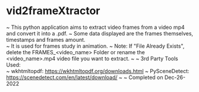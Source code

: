 # vid2frameXtractor
~ This python application aims to extract video frames from a video mp4 and convert it into a .pdf. 
~ Some data displayed are the frames themselves, timestamps and frames amount.  
~ It is used for frames study in animation. 
~ Note: If "File Already Exists", delete the FRAMES_<video_name> Folder or rename the <video_name>.mp4 video file you want to extract. ~ 
~
3rd Party Tools Used:   
~ wkhtmltopdf: https://wkhtmltopdf.org/downloads.html 
~ PySceneDetect: https://scenedetect.com/en/latest/download/
~
~
Completed on Dec-26-2022 
